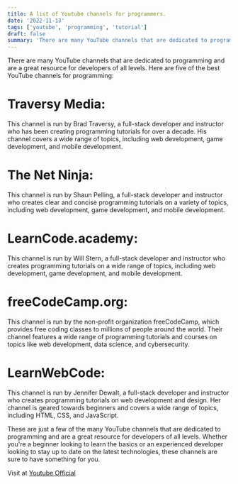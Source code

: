 ```yaml
---
title: A list of Youtube channels for programmers.
date: '2022-11-13'
tags: ['youtube', 'programming', 'tutorial']
draft: false
summary: 'There are many YouTube channels that are dedicated to programming and are a great resource for developers of all levels.'
---
```


There are many YouTube channels that are dedicated to programming and are a great resource for developers of all levels. Here are five of the best YouTube channels for programming:

# Traversy Media:

This channel is run by Brad Traversy, a full-stack developer and instructor who has been creating programming tutorials for over a decade. His channel covers a wide range of topics, including web development, game development, and mobile development.

# The Net Ninja:

This channel is run by Shaun Pelling, a full-stack developer and instructor who creates clear and concise programming tutorials on a variety of topics, including web development, game development, and mobile development.

# LearnCode.academy:

This channel is run by Will Stern, a full-stack developer and instructor who creates programming tutorials on a wide range of topics, including web development, game development, and mobile development.

# freeCodeCamp.org:

This channel is run by the non-profit organization freeCodeCamp, which provides free coding classes to millions of people around the world. Their channel features a wide range of programming tutorials and courses on topics like web development, data science, and cybersecurity.

# LearnWebCode:

This channel is run by Jennifer Dewalt, a full-stack developer and instructor who creates programming tutorials on web development and design. Her channel is geared towards beginners and covers a wide range of topics, including HTML, CSS, and JavaScript.

These are just a few of the many YouTube channels that are dedicated to programming and are a great resource for developers of all levels. Whether you're a beginner looking to learn the basics or an experienced developer looking to stay up to date on the latest technologies, these channels are sure to have something for you.

Visit at <a href="https://youtube.com/">Youtube Official</a>
